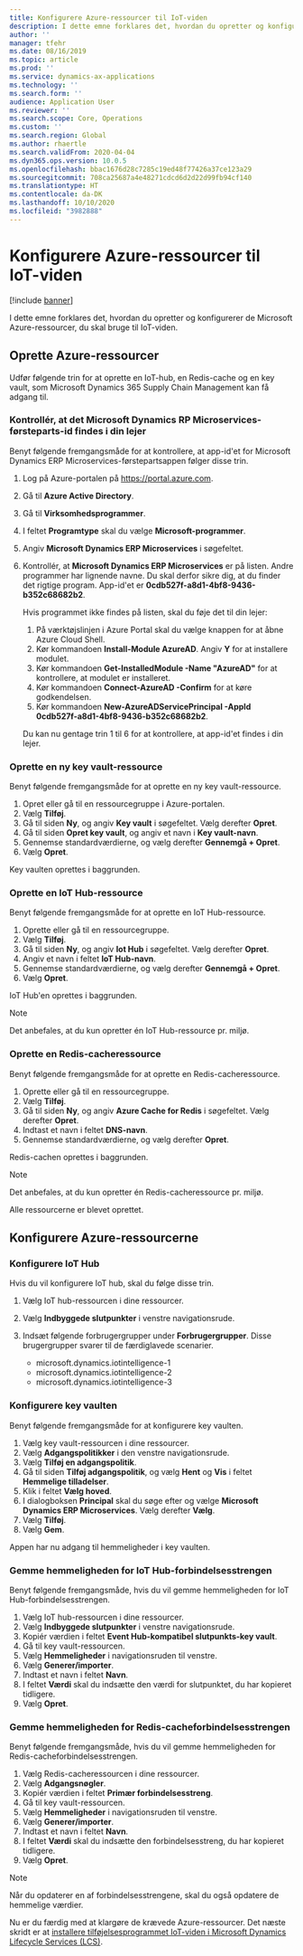 ```yaml
---
title: Konfigurere Azure-ressourcer til IoT-viden
description: I dette emne forklares det, hvordan du opretter og konfigurerer de Microsoft Azure-ressourcer, du skal bruge til IoT-viden.
author: ''
manager: tfehr
ms.date: 08/16/2019
ms.topic: article
ms.prod: ''
ms.service: dynamics-ax-applications
ms.technology: ''
ms.search.form: ''
audience: Application User
ms.reviewer: ''
ms.search.scope: Core, Operations
ms.custom: ''
ms.search.region: Global
ms.author: rhaertle
ms.search.validFrom: 2020-04-04
ms.dyn365.ops.version: 10.0.5
ms.openlocfilehash: bbac1676d28c7285c19ed48f77426a37ce123a29
ms.sourcegitcommit: 708ca25687a4e48271cdcd6d2d22d99fb94cf140
ms.translationtype: HT
ms.contentlocale: da-DK
ms.lasthandoff: 10/10/2020
ms.locfileid: "3982888"
---
```

# <a name="set-up-azure-resources-for-iot-intelligence"></a>Konfigurere Azure-ressourcer til IoT-viden

[!include [banner](../../includes/banner.md)]

I dette emne forklares det, hvordan du opretter og konfigurerer de Microsoft Azure-ressourcer, du skal bruge til IoT-viden.

## <a name="create-azure-resources"></a>Oprette Azure-ressourcer

Udfør følgende trin for at oprette en IoT-hub, en Redis-cache og en key vault, som Microsoft Dynamics 365 Supply Chain Management kan få adgang til.

### <a name="verify-that-the-microsoft-dynamics-erp-microservices-first-party-app-id-is-in-your-tenant"></a>Kontrollér, at det Microsoft Dynamics RP Microservices-førsteparts-id findes i din lejer

Benyt følgende fremgangsmåde for at kontrollere, at app-id'et for Microsoft Dynamics ERP Microservices-førstepartsappen følger disse trin.

1. Log på Azure-portalen på <https://portal.azure.com>.
2. Gå til **Azure Active Directory**.
3. Gå til **Virksomhedsprogrammer**.
4. I feltet **Programtype** skal du vælge **Microsoft-programmer**.
5. Angiv **Microsoft Dynamics ERP Microservices** i søgefeltet.
6. Kontrollér, at **Microsoft Dynamics ERP Microservices** er på listen. Andre programmer har lignende navne. Du skal derfor sikre dig, at du finder det rigtige program. App-id'et er **0cdb527f-a8d1-4bf8-9436-b352c68682b2**.

    Hvis programmet ikke findes på listen, skal du føje det til din lejer:

    1. På værktøjslinjen i Azure Portal skal du vælge knappen for at åbne Azure Cloud Shell.
    2. Kør kommandoen **Install-Module AzureAD**. Angiv **Y** for at installere modulet.
    3. Kør kommandoen **Get-InstalledModule -Name "AzureAD"** for at kontrollere, at modulet er installeret.
    4. Kør kommandoen **Connect-AzureAD -Confirm** for at køre godkendelsen.
    5. Kør kommandoen **New-AzureADServicePrincipal -AppId 0cdb527f-a8d1-4bf8-9436-b352c68682b2**.

    Du kan nu gentage trin 1 til 6 for at kontrollere, at app-id'et findes i din lejer.

### <a name="create-a-key-vault-resource"></a>Oprette en ny key vault-ressource

Benyt følgende fremgangsmåde for at oprette en ny key vault-ressource.

1. Opret eller gå til en ressourcegruppe i Azure-portalen.
2. Vælg **Tilføj**.
3. Gå til siden **Ny**, og angiv **Key vault** i søgefeltet. Vælg derefter **Opret**.
4. Gå til siden **Opret key vault**, og angiv et navn i **Key vault-navn**.
5. Gennemse standardværdierne, og vælg derefter **Gennemgå + Opret**.
6. Vælg **Opret**.

Key vaulten oprettes i baggrunden.

### <a name="create-an-iot-hub-resource"></a>Oprette en IoT Hub-ressource

Benyt følgende fremgangsmåde for at oprette en IoT Hub-ressource.

1. Oprette eller gå til en ressourcegruppe.
2. Vælg **Tilføj**.
3. Gå til siden **Ny**, og angiv **Iot Hub** i søgefeltet. Vælg derefter **Opret**.
4. Angiv et navn i feltet **IoT Hub-navn**.
5. Gennemse standardværdierne, og vælg derefter **Gennemgå + Opret**.
6. Vælg **Opret**.

IoT Hub'en oprettes i baggrunden.

> [!NOTE]
> Det anbefales, at du kun opretter én IoT Hub-ressource pr. miljø.

### <a name="create-a-redis-cache-resource"></a>Oprette en Redis-cacheressource

Benyt følgende fremgangsmåde for at oprette en Redis-cacheressource.

1. Oprette eller gå til en ressourcegruppe.
2. Vælg **Tilføj**.
3. Gå til siden **Ny**, og angiv **Azure Cache for Redis** i søgefeltet. Vælg derefter **Opret**.
4. Indtast et navn i feltet **DNS-navn**.
5. Gennemse standardværdierne, og vælg derefter **Opret**.

Redis-cachen oprettes i baggrunden.

> [!NOTE]
> Det anbefales, at du kun opretter én Redis-cacheressource pr. miljø.

Alle ressourcerne er blevet oprettet.

## <a name="configure-the-azure-resources"></a>Konfigurere Azure-ressourcerne

### <a name="configure-the-iot-hub"></a>Konfigurere IoT Hub

Hvis du vil konfigurere IoT hub, skal du følge disse trin.

1. Vælg IoT hub-ressourcen i dine ressourcer.
2. Vælg **Indbyggede slutpunkter** i venstre navigationsrude.
3. Indsæt følgende forbrugergrupper under **Forbrugergrupper**. Disse brugergrupper svarer til de færdiglavede scenarier.

    + microsoft.dynamics.iotintelligence-1
    + microsoft.dynamics.iotintelligence-2
    + microsoft.dynamics.iotintelligence-3

### <a name="configure-the-key-vault"></a>Konfigurere key vaulten

Benyt følgende fremgangsmåde for at konfigurere key vaulten.

1. Vælg key vault-ressourcen i dine ressourcer.
2. Vælg **Adgangspolitikker** i den venstre navigationsrude.
3. Vælg **Tilføj en adgangspolitik**.
4. Gå til siden **Tilføj adgangspolitik**, og vælg **Hent** og **Vis** i feltet **Hemmelige tilladelser**.
5. Klik i feltet **Vælg hoved**.
6. I dialogboksen **Principal** skal du søge efter og vælge **Microsoft Dynamics ERP Microservices**. Vælg derefter **Vælg**.
7. Vælg **Tilføj**.
8. Vælg **Gem**.

Appen har nu adgang til hemmeligheder i key vaulten.

### <a name="save-the-iot-hub-connection-string-secret"></a>Gemme hemmeligheden for IoT Hub-forbindelsesstrengen

Benyt følgende fremgangsmåde, hvis du vil gemme hemmeligheden for IoT Hub-forbindelsesstrengen.

1. Vælg IoT hub-ressourcen i dine ressourcer.
2. Vælg **Indbyggede slutpunkter** i venstre navigationsrude.
3. Kopiér værdien i feltet **Event Hub-kompatibel slutpunkts-key vault**.
4. Gå til key vault-ressourcen.
5. Vælg **Hemmeligheder** i navigationsruden til venstre.
6. Vælg **Generer/importer**.
7. Indtast et navn i feltet **Navn**.
8. I feltet **Værdi** skal du indsætte den værdi for slutpunktet, du har kopieret tidligere.
9. Vælg **Opret**.

### <a name="save-the-redis-cache-connection-string-secret"></a>Gemme hemmeligheden for Redis-cacheforbindelsesstrengen

Benyt følgende fremgangsmåde, hvis du vil gemme hemmeligheden for Redis-cacheforbindelsesstrengen.

1. Vælg Redis-cacheressourcen i dine ressourcer.
2. Vælg **Adgangsnøgler**.
3. Kopiér værdien i feltet **Primær forbindelsesstreng**.
4. Gå til key vault-ressourcen.
5. Vælg **Hemmeligheder** i navigationsruden til venstre.
6. Vælg **Generer/importer**.
7. Indtast et navn i feltet **Navn**.
8. I feltet **Værdi** skal du indsætte den forbindelsesstreng, du har kopieret tidligere.
9. Vælg **Opret**.

> [!NOTE]
> Når du opdaterer en af forbindelsesstrengene, skal du også opdatere de hemmelige værdier.

Nu er du færdig med at klargøre de krævede Azure-ressourcer. Det næste skridt er at [installere tilføjelsesprogrammet IoT-viden i Microsoft Dynamics Lifecycle Services (LCS)](iot-lcs-setup.md).
